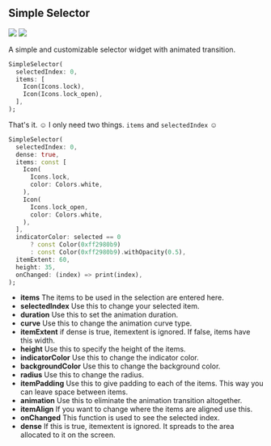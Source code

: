 ## Simple Selector

<img  src="https://github.com/sameteyisan/simple_selector/blob/main/sample.gif?raw=true">

<img  src="https://github.com/sameteyisan/simple_selector/blob/main/sample_2.gif?raw=true">

A simple and customizable selector widget with animated transition.

```dart
SimpleSelector(
  selectedIndex: 0,
  items: [
    Icon(Icons.lock),
    Icon(Icons.lock_open),
  ],
);
```

That's it. ☺️ I only need two things. ``items`` and ``selectedIndex`` ☺️

```dart
SimpleSelector(
  selectedIndex: 0,
  dense: true,
  items: const [
    Icon(
      Icons.lock,
      color: Colors.white,
    ),
    Icon(
      Icons.lock_open,
      color: Colors.white,
    ),
  ],
  indicatorColor: selected == 0
      ? const Color(0xff2980b9)
      : const Color(0xff2980b9).withOpacity(0.5),
  itemExtent: 60,
  height: 35,
  onChanged: (index) => print(index),
);
```
 - **items**  The items to be used in the selection are entered here.
 - **selectedIndex**  Use this to change your selected item.
 - **duration**  Use this to set the animation duration.
 - **curve**  Use this to change the animation curve type.
 - **itemExtent**  if dense is true, itemextent is ignored. If false, items have this width.
 - **height**  Use this to specify the height of the items.
 - **indicatorColor**  Use this to change the indicator color.
 - **backgroundColor**  Use this to change the background color.
 - **radius**  Use this to change the radius.
 - **itemPadding**  Use this to give padding to each of the items. This way you can leave space between items.
 - **animation**  Use this to eliminate the animation transition altogether.
 - **itemAlign**  If you want to change where the items are aligned use this.
 - **onChanged**  This function is used to see the selected index.
 - **dense**   If this is true, itemextent is ignored. It spreads to the area allocated to it on the screen.
